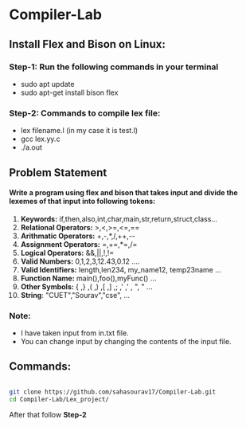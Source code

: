 # Compiler-Lab

## Install Flex and Bison on Linux:

### Step-1: Run the following commands in your terminal
* sudo apt update
* sudo apt-get install bison flex

### Step-2: Commands to compile lex file:

* lex filename.l (in my case it is test.l)
* gcc lex.yy.c 
* ./a.out

## Problem Statement

#### Write a program using flex and bison that takes input and divide the lexemes of that input into following tokens:

1. **Keywords:** if,then,also,int,char,main,str,return,struct,class...
2. **Relational Operators:** >,<,>=,<=,==
3. **Arithmatic Operators:** +,-,*,/,++,--
4. **Assignment Operators:** =,+=,*=,/=
5. **Logical Operators:** &&,||,!,!=
6. **Valid Numbers:** 0,1,2,3,12.43,0.12 ....
7. **Valid Identifiers:** length,len234, my_name12, temp23name ...
8. **Function Name:** main(),foo(),myFunc() ...
9. **Other Symbols:** { ,} ,( ,) ,[ ,] ,; ,' ,' , ", " ...
10. **String**: "CUET","Sourav","cse", ...

### Note:
- I have taken input from in.txt file.
- You can change input by changing the contents of the input file.

## Commands:

```bash

git clone https://github.com/sahasourav17/Compiler-Lab.git
cd Compiler-Lab/Lex_project/
```
 After that follow **Step-2**

